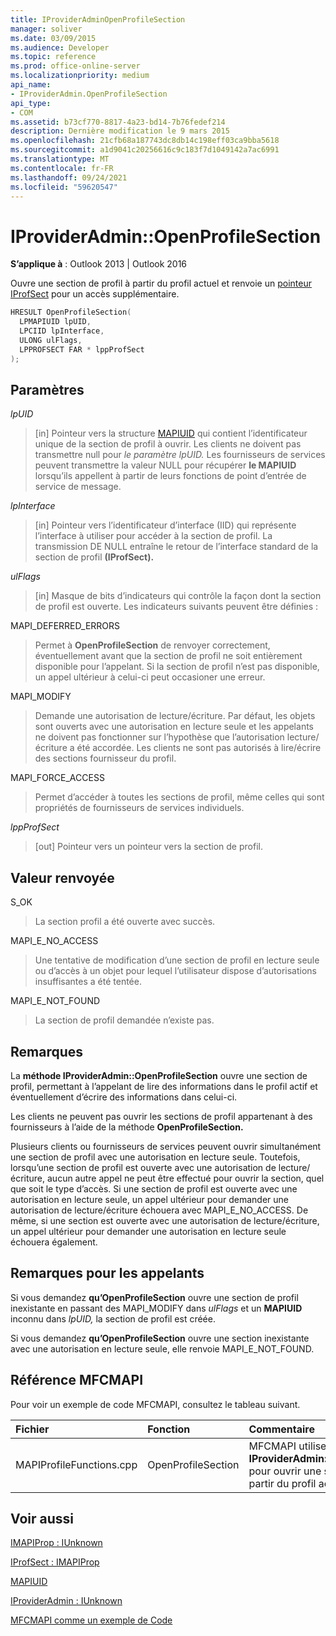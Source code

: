 ```yaml
---
title: IProviderAdminOpenProfileSection
manager: soliver
ms.date: 03/09/2015
ms.audience: Developer
ms.topic: reference
ms.prod: office-online-server
ms.localizationpriority: medium
api_name:
- IProviderAdmin.OpenProfileSection
api_type:
- COM
ms.assetid: b73cf770-8817-4a23-bd14-7b76fedef214
description: Dernière modification le 9 mars 2015
ms.openlocfilehash: 21cfb68a187743dc8db14c198eff03ca9bba5618
ms.sourcegitcommit: a1d9041c20256616c9c183f7d1049142a7ac6991
ms.translationtype: MT
ms.contentlocale: fr-FR
ms.lasthandoff: 09/24/2021
ms.locfileid: "59620547"
---
```

# <a name="iprovideradminopenprofilesection"></a>IProviderAdmin::OpenProfileSection

  
  
**S’applique à** : Outlook 2013 | Outlook 2016 
  
Ouvre une section de profil à partir du profil actuel et renvoie un [pointeur IProfSect](iprofsectimapiprop.md) pour un accès supplémentaire. 
  
```cpp
HRESULT OpenProfileSection(
  LPMAPIUID lpUID,
  LPCIID lpInterface,
  ULONG ulFlags,
  LPPROFSECT FAR * lppProfSect
);
```

## <a name="parameters"></a>Paramètres

 _lpUID_
  
> [in] Pointeur vers la structure [MAPIUID](mapiuid.md) qui contient l’identificateur unique de la section de profil à ouvrir. Les clients ne doivent pas transmettre null pour _le paramètre lpUID._ Les fournisseurs de services peuvent transmettre la valeur NULL pour récupérer **le MAPIUID** lorsqu’ils appellent à partir de leurs fonctions de point d’entrée de service de message. 
    
 _lpInterface_
  
> [in] Pointeur vers l’identificateur d’interface (IID) qui représente l’interface à utiliser pour accéder à la section de profil. La transmission DE NULL entraîne le retour de l’interface standard de la section de profil **(IProfSect).** 
    
 _ulFlags_
  
> [in] Masque de bits d’indicateurs qui contrôle la façon dont la section de profil est ouverte. Les indicateurs suivants peuvent être définies :
    
MAPI_DEFERRED_ERRORS 
  
> Permet à **OpenProfileSection** de renvoyer correctement, éventuellement avant que la section de profil ne soit entièrement disponible pour l’appelant. Si la section de profil n’est pas disponible, un appel ultérieur à celui-ci peut occasioner une erreur. 
    
MAPI_MODIFY 
  
> Demande une autorisation de lecture/écriture. Par défaut, les objets sont ouverts avec une autorisation en lecture seule et les appelants ne doivent pas fonctionner sur l’hypothèse que l’autorisation lecture/écriture a été accordée. Les clients ne sont pas autorisés à lire/écrire des sections fournisseur du profil.
    
MAPI_FORCE_ACCESS
  
> Permet d’accéder à toutes les sections de profil, même celles qui sont propriétés de fournisseurs de services individuels.
    
 _lppProfSect_
  
> [out] Pointeur vers un pointeur vers la section de profil.
    
## <a name="return-value"></a>Valeur renvoyée

S_OK 
  
> La section profil a été ouverte avec succès.
    
MAPI_E_NO_ACCESS 
  
> Une tentative de modification d’une section de profil en lecture seule ou d’accès à un objet pour lequel l’utilisateur dispose d’autorisations insuffisantes a été tentée.
    
MAPI_E_NOT_FOUND 
  
> La section de profil demandée n’existe pas.
    
## <a name="remarks"></a>Remarques

La **méthode IProviderAdmin::OpenProfileSection** ouvre une section de profil, permettant à l’appelant de lire des informations dans le profil actif et éventuellement d’écrire des informations dans celui-ci. 
  
Les clients ne peuvent pas ouvrir les sections de profil appartenant à des fournisseurs à l’aide de la méthode **OpenProfileSection.** 
  
Plusieurs clients ou fournisseurs de services peuvent ouvrir simultanément une section de profil avec une autorisation en lecture seule. Toutefois, lorsqu’une section de profil est ouverte avec une autorisation de lecture/écriture, aucun autre appel ne peut être effectué pour ouvrir la section, quel que soit le type d’accès. Si une section de profil est ouverte avec une autorisation en lecture seule, un appel ultérieur pour demander une autorisation de lecture/écriture échouera avec MAPI_E_NO_ACCESS. De même, si une section est ouverte avec une autorisation de lecture/écriture, un appel ultérieur pour demander une autorisation en lecture seule échouera également. 
  
## <a name="notes-to-callers"></a>Remarques pour les appelants

Si vous demandez **qu’OpenProfileSection** ouvre une section de profil inexistante en passant des MAPI_MODIFY dans  _ulFlags_ et un **MAPIUID** inconnu dans  _lpUID,_ la section de profil est créée. 
  
Si vous demandez **qu’OpenProfileSection** ouvre une section inexistante avec une autorisation en lecture seule, elle renvoie MAPI_E_NOT_FOUND. 
  
## <a name="mfcmapi-reference"></a>Référence MFCMAPI

Pour voir un exemple de code MFCMAPI, consultez le tableau suivant.
  
|**Fichier**|**Fonction**|**Commentaire**|
|:-----|:-----|:-----|
|MAPIProfileFunctions.cpp  <br/> |OpenProfileSection  <br/> |MFCMAPI utilise la méthode **IProviderAdmin::OpenProfileSection** pour ouvrir une section de profil à partir du profil actuel.  <br/> |
   
## <a name="see-also"></a>Voir aussi



[IMAPIProp : IUnknown](imapipropiunknown.md)
  
[IProfSect : IMAPIProp](iprofsectimapiprop.md)
  
[MAPIUID](mapiuid.md)
  
[IProviderAdmin : IUnknown](iprovideradminiunknown.md)


[MFCMAPI comme un exemple de Code](mfcmapi-as-a-code-sample.md)

